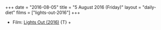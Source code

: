 +++
date = "2016-08-05"
title = "5 August 2016 (Friday)"
layout = "daily-diet"
films = ["lights-out-2016"]
+++

<ul>
<li class="entry films">Film: <a href="/films/lights-out-2016">Lights Out (2016)</a> {T} +</li>
</ul>